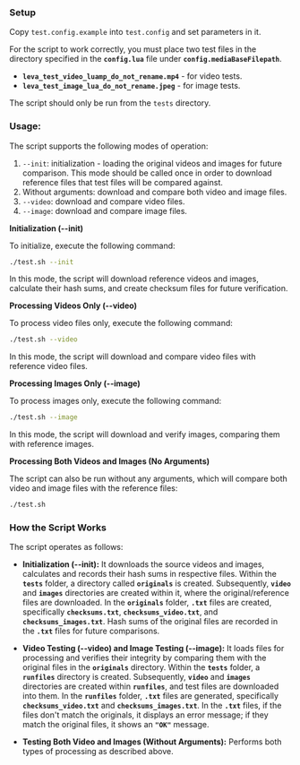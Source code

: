 ### **Setup**

Copy `test.config.example` into `test.config` and set parameters in it.

For the script to work correctly, you must place two test files in the directory specified in the **`config.lua`** file under **`config.mediaBaseFilepath`**.


- **`leva_test_video_luamp_do_not_rename.mp4`** - for video tests.
- **`leva_test_image_lua_do_not_rename.jpeg`** - for image tests.

The script should only be run from the `tests` directory.

### **Usage:**

The script supports the following modes of operation:

1. `--init`: initialization - loading the original videos and images for future comparison. This mode should be called once in order to download reference files that test files will be compared against.
2. Without arguments: download and compare both video and image files.
3. `--video`: download and compare video files.
4. `--image`: download and compare image files.

**Initialization (--init)**

To initialize, execute the following command:

```bash
./test.sh --init
```

In this mode, the script will download reference videos and images, calculate their hash sums, and create checksum files for future verification.

**Processing Videos Only (--video)**

To process video files only, execute the following command:

```bash
./test.sh --video
```

In this mode, the script will download and compare video files with reference video files.

**Processing Images Only (--image)**

To process images only, execute the following command:

```bash
./test.sh --image
```

In this mode, the script will download and verify images, comparing them with reference images.

**Processing Both Videos and Images (No Arguments)**

The script can also be run without any arguments, which will compare both video and image files with the reference files:

```bash
./test.sh
```

### **How the Script Works**

The script operates as follows:

- **Initialization (--init):** It downloads the source videos and images, calculates and records their hash sums in respective files. Within the **`tests`** folder, a directory called **`originals`** is created. Subsequently, **`video`** and **`images`** directories are created within it, where the original/reference files are downloaded. In the **`originals`** folder, **`.txt`** files are created, specifically **`checksums.txt`**, **`checksums_video.txt`**, and **`checksums_images.txt`**. Hash sums of the original files are recorded in the **`.txt`** files for future comparisons.


- **Video Testing (--video) and Image Testing (--image):** It loads files for processing and verifies their integrity by comparing them with the original files in the **`originals`** directory. Within the **`tests`** folder, a **`runfiles`** directory is created. Subsequently, **`video`** and **`images`** directories are created within **`runfiles`**, and test files are downloaded into them. In the **`runfiles`** folder, **`.txt`** files are generated, specifically **`checksums_video.txt`** and **`checksums_images.txt`**. In the **`.txt`** files, if the files don't match the originals, it displays an error message; if they match the original files, it shows an **`"OK"`** message.


- **Testing Both Video and Images (Without Arguments):** Performs both types of processing as described above.